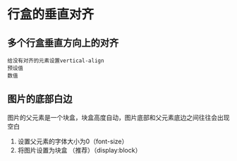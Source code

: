 # 行盒的垂直对齐
## 多个行盒垂直方向上的对齐
    给没有对齐的元素设置vertical-align
    预设值
    数值
## 图片的底部白边
图片的父元素是一个块盒，块盒高度自动，图片底部和父元素底边之间往往会出现空白
1. 设置父元素的字体大小为0（font-size）
2. 将图片设置为块盒 （推荐）（display:block）
